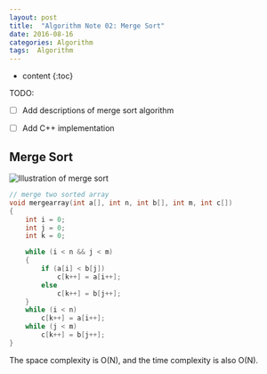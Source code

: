 ```yaml
---
layout: post
title:  "Algorithm Note 02: Merge Sort"
date: 2016-08-16
categories: Algorithm
tags:  Algorithm
---
```


* content
{:toc}

TODO: 

- [ ] Add descriptions of merge sort algorithm
- [ ] Add C++ implementation


## Merge Sort

![Illustration of merge sort]({{baseurl}}/images/Merge-sort-example-300px.gif)

```cpp
// merge two sorted array
void mergearray(int a[], int n, int b[], int m, int c[])
{
    int i = 0;
    int j = 0;
    int k = 0;

    while (i < n && j < m)
    {
        if (a[i] < b[j])
            c[k++] = a[i++];
        else
        	c[k++] = b[j++];
    }
    while (i < n)
    	c[k++] = a[i++];
    while (j < m)
    	c[k++] = b[j++];
}
```

The space complexity is O(N), and the time complexity is also O(N).